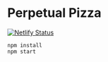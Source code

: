 # Perpetual Pizza

[![Netlify Status](https://api.netlify.com/api/v1/badges/8a9b63c0-c5d0-4e59-8b24-e2f49d90f158/deploy-status)](https://app.netlify.com/sites/perpetual-pizza/deploys)

```
npm install 
npm start
```